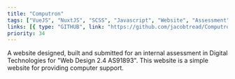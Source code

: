 ```yaml
---
title: "Computron"
tags: ["VueJS", "NuxtJS", "SCSS", "Javascript", "Website", "Assessment"]
links: [{ type: "GITHUB", link: "https://github.com/jacobtread/Computron" }]
priority: 34
---
```


A website designed, built and submitted for an internal assessment in Digital Technologies
for "Web Design 2.4 AS91893". This website is a simple website for providing computer support.
